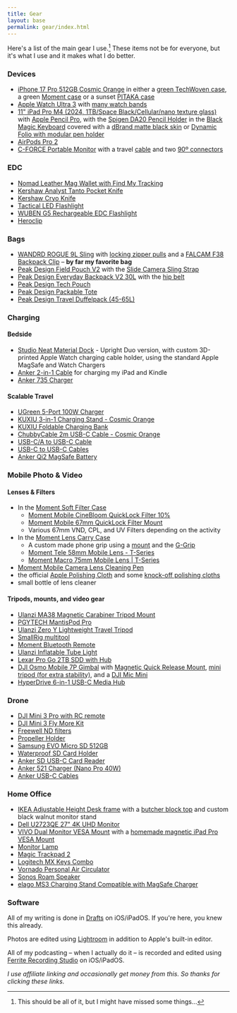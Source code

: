 ```yaml
---
title: Gear
layout: base
permalink: gear/index.html
---
```


Here's a list of the main gear I use.[^missed] These items not be for everyone, but it's what I use and it makes what I do better.
[^missed]: This should be all of it, but I might have missed some things…

### Devices
- [iPhone 17 Pro 512GB Cosmic Orange](https://store.apple.com/xc/product/MG7P4LL/A) in either a [green TechWoven case](https://store.apple.com/xc/product/MGF74LL/A), a green [Moment case](https://www.shopmoment.com/products/camera-case-for-iphone-17) or a sunset [PITAKA case](https://amzn.to/4gQFqOs) 
- [Apple Watch Ultra 3](https://www.apple.com/shop/product/Z0YQ?option.watch_cases=MF1V4LW/A&option.watch_bands=MFTD4AM/A&preSelect=true) with [many watch bands](https://www.nahumck.me/watch-band-collection/)
- [11" iPad Pro M4 (2024, 1TB/Space Black/Cellular/nano texture glass)](https://store.apple.com/xc/product/MWRP3LL/A) with [Apple Pencil Pro](https://store.apple.com/xc/product/MX2D3AM/A), with the [Spigen DA20 Pencil Holder](https://amzn.to/3LXIDNH) in the [Black Magic Keyboard](https://store.apple.com/xc/product/MWR23LL/A) covered with a [dBrand matte black skin](https://dbrand.com/shop/skins/magic-keyboard-for-ipad-pro-11-m4-skins) or [Dynamic Folio with modular pen holder](https://www.moft.us/products/dynamic-folio?variant=41648184164439)
- [AirPods Pro 2](https://amzn.to/3BzHlXI)
- [C-FORCE Portable Monitor](https://amzn.to/3WCcnTu) with a travel [cable](https://amzn.to/3C2BHui) and two [90º connectors](https://amzn.to/3BZnFJV)

### EDC
- [Nomad Leather Mag Wallet with Find My Tracking](https://nomadgoods.com/products/slim-wallet-horween-rustic-brown)
- [Kershaw Analyst Tanto Pocket Knife](https://amzn.to/3DawPmV)
- [Kershaw Cryo Knife](https://amzn.to/43lgJBG)
- [Tactical LED Flashlight](https://amzn.to/3WlBt9N)
- [WUBEN G5 Rechargeable EDC Flashlight](https://amzn.to/4ejjBGo)
- [Heroclip ](https://amzn.to/43UhDIT)

### Bags
- [WANDRD ROGUE 9L Sling](https://amzn.to/3ZIp17E) with [locking zipper pulls](https://amzn.to/3G9bmQg) and a [FALCAM F38 Backpack Clip](https://amzn.to/4lfAvaS) – **by far my favorite bag**
- [Peak Design Field Pouch V2](https://www.peakdesign.com/products/field-pouch/?variant=39360874741837) with the [Slide Camera Sling Strap](https://www.peakdesign.com/products/slide)
- [Peak Design Everyday Backpack V2 30L](https://www.peakdesign.com/products/everyday-backpack) with the [hip belt](https://www.peakdesign.com/products/everyday-hip-belt)
- [Peak Design Tech Pouch](https://www.peakdesign.com/products/tech-pouch)
- [Peak Design Packable Tote](https://www.peakdesign.com/products/packable-tote)
- [Peak Design Travel Duffelpack (45-65L)](https://www.peakdesign.com/products/travel-duffelpack)

### Charging 
#### Bedside
- [Studio Neat Material Dock](https://www.studioneat.com/products/materialdock) - Upright Duo version, with custom 3D-printed Apple Watch charging cable holder, using the standard Apple MagSafe and Watch Chargers
- [Anker 2-in-1 Cable](https://amzn.to/4gjcXQp) for charging my iPad and Kindle
- [Anker 735 Charger](https://amzn.to/3hW4Znj)

#### Scalable Travel
- [UGreen 5-Port 100W Charger](https://amzn.to/49G0Ha6)
- [KUXIU 3-in-1 Charging Stand - Cosmic Orange](https://kuxiu.co/products/kuxiu-x40-turbo-stand-cosmic-orange)
- [KUXIU Foldable Charging Bank ](https://amzn.to/4875K4R)
- [ChubbyCable 2m USB-C Cable - Cosmic Orange](https://chubbycable.com/products/new-fashion-240w-anodizing-new-color-fast-charging-cable-for-new-iphone-17)
- [USB-C/A to USB-C Cable](https://amzn.to/41BThCY)
- [USB-C to USB-C Cables](https://amzn.to/3ZPizur) 
- [Anker Qi2 MagSafe Battery](https://amzn.to/3Zx9fLK)


### Mobile Photo & Video
#### Lenses & Filters
- In the [Moment Soft Filter Case](https://amzn.to/4edswsz)
	- [Moment Mobile CineBloom QuickLock Filter 10%](https://www.shopmoment.com/products/cinebloom-quicklock-filter-for-iphone-15-pro-pro-max)
	- [Moment Mobile 67mm QuickLock Filter Mount](https://www.shopmoment.com/products/67mm-quicklock-filter-mount-for-iphone-17)
	- Various 67mm VND, CPL, and UV Filters depending on the activity
- In the [Moment Lens Carry Case](https://amzn.to/4kUhQBV)
	- A custom made phone grip using a [mount](https://amzn.to/4eeg9g6) and the [G-Grip](https://ggrip.com)
	- [Moment Tele 58mm Mobile Lens - T-Series](https://www.shopmoment.com/products/58mm-tele-lens?variant=48040445182267)
	- [Moment Macro 75mm Mobile Lens | T-Series](https://www.shopmoment.com/products/75mm-macro-mobile-lens-t-series)
- [Moment Mobile Camera Lens Cleaning Pen](https://www.shopmoment.com/products/lens-pen/lens-pen)
- the official [Apple Polishing Cloth](https://amzn.to/3YPbjOg) and some [knock-off polishing cloths](https://amzn.to/3GhJ97f)
- small bottle of lens cleaner
#### Tripods, mounts, and video gear
- [Ulanzi MA38 Magnetic Carabiner Tripod Mount](https://amzn.to/4nwbhql)
- [PGYTECH MantisPod Pro](https://www.bhphotovideo.com/c/product/1645235-REG/pgytech_p_cg_020_mantispod_pro_vlogging_tripod.html)
- [Ulanzi Zero Y Lightweight Travel Tripod](https://www.ulanzi.com/collections/best-seller/products/ulanzi-coman-lightweight-travel-tripod)
- [SmallRig multitool](https://amzn.to/3VolB4P)
- [Moment Bluetooth Remote](https://www.shopmoment.com/products/moment-bluetooth-remote/v2)
- [Ulanzi Inflatable Tube Light](https://amzn.to/3P5AyId)
- [Lexar Pro Go 2TB SDD with Hub](https://amzn.to/49HSVgb)
- [DJI Osmo Mobile 7P Gimbal](https://amzn.to/4jXEjg9) with [Magnetic Quick Release Mount](https://amzn.to/44mLklX), [mini tripod (for extra stability)](https://amzn.to/4kRLTKx), and a [DJI Mic Mini](https://amzn.to/4narB0c)
- [HyperDrive 6-in-1 USB-C Media Hub](https://amzn.to/48DRihQ)

### Drone
- [DJI Mini 3 Pro with RC remote](https://amzn.to/3GdZ4Dv)
- [DJI Mini 3 Fly More Kit](https://amzn.to/3YRikOn)
- [Freewell ND filters](https://amzn.to/3YFzDls)
- [Propeller Holder](https://amzn.to/3YPw9wG)
- [Samsung EVO Micro SD 512GB](https://amzn.to/3YKDDRM)
- [Waterproof SD Card Holder](https://amzn.to/3YL7Yjc)
- [Anker SD USB-C Card Reader](https://amzn.to/3hOqgPN)
- [Anker 521 Charger (Nano Pro 40W)](https://amzn.to/3n9T47T)
- [Anker USB-C Cables](https://amzn.to/42q5clg)

### Home Office

- [IKEA Adjustable Height Desk frame](https://www.ikea.com/us/en/p/idasen-sit-stand-underframe-for-table-top-dark-gray-20412175/) with a [butcher block top](https://www.lowes.com/pd/Sparrow-Peak-Acacia-5-ft-x-30-in-Ebony/5001792701) and custom black walnut monitor stand
- [Dell U2723QE 27" 4K UHD Monitor](https://amzn.to/3QZCTWA)
- [VIVO Dual Monitor VESA Mount](https://amzn.to/33Gbgfm) with a [homemade magnetic iPad Pro VESA Mount](https://nahumck.me/homemade-ipad-pro-magnetic-vesa-mount/)
- [Monitor Lamp](https://amzn.to/3CYyk5b)
- [Magic Trackpad 2](https://amzn.to/3zP56Ea)
- [Logitech MX Keys Combo](https://amzn.to/44oRoKB)
- [Vornado Personal Air Circulator](https://amzn.to/40c4sk6)
- [Sonos Roam Speaker](https://amzn.to/3POPkmp)
- [elago MS3 Charging Stand Compatible with MagSafe Charger](https://amzn.to/3SZTvzq)

### Software

All of my writing is done in [Drafts](https://apps.apple.com/us/app/drafts/id1236254471?uo=4&at=1001l4VZ) on iOS/iPadOS. If you're here, you knew this already. 

Photos are edited using [Lightroom](https://apps.apple.com/us/app/adobe-lightroom-for-ipad/id804177739) in addition to Apple's built-in editor.

All of my podcasting – when I actually do it – is recorded and edited using [Ferrite Recording Studio](https://apps.apple.com/us/app/ferrite-recording-studio/id1018780185) on iOS/iPadOS.


<em>I use affiliate linking and occasionally get money from this. So thanks for clicking these links.</em>
